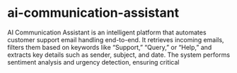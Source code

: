 # ai-communication-assistant
AI Communication Assistant is an intelligent platform that automates customer support email handling end-to-end. It retrieves incoming emails, filters them based on keywords like “Support,” “Query,” or “Help,” and extracts key details such as sender, subject, and date. The system performs sentiment analysis and urgency detection, ensuring critical 
